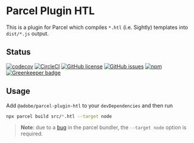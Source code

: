 # Parcel Plugin HTL

This is a plugin for Parcel which compiles `*.htl` (i.e. Sightly) templates into `dist/*.js` output. 

## Status
[![codecov](https://img.shields.io/codecov/c/github/adobe/parcel-plugin-htl.svg)](https://codecov.io/gh/adobe/parcel-plugin-htl)
[![CircleCI](https://img.shields.io/circleci/project/github/adobe/parcel-plugin-htl.svg)](https://circleci.com/gh/adobe/parcel-plugin-htl)
[![GitHub license](https://img.shields.io/github/license/adobe/parcel-plugin-htl.svg)](https://github.com/adobe/parcel-plugin-htl/blob/master/LICENSE.txt)
[![GitHub issues](https://img.shields.io/github/issues/adobe/parcel-plugin-htl.svg)](https://github.com/adobe/parcel-plugin-htl/issues)
[![npm](https://img.shields.io/npm/dw/@adobe/parcel-plugin-htl.svg)](https://www.npmjs.com/package/@adobe/parcel-plugin-htl)
[![Greenkeeper badge](https://badges.greenkeeper.io/adobe/parcel-plugin-htl.svg)](https://greenkeeper.io/)


## Usage

Add `@adobe/parcel-plugin-htl` to your `devDependencies` and then run

```bash
npx parcel build src/*.htl --target node
```

> **Note**: due to a [bug](https://github.com/parcel-bundler/parcel/issues/1632) in the parcel bundler, the `--target node` option is required.
